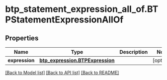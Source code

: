 # btp_statement_expression_all_of.BTPStatementExpressionAllOf

## Properties
Name | Type | Description | Notes
------------ | ------------- | ------------- | -------------
**expression** | [**btp_expression.BTPExpression**](BTPExpression.md) |  | [optional] 

[[Back to Model list]](../README.md#documentation-for-models) [[Back to API list]](../README.md#documentation-for-api-endpoints) [[Back to README]](../README.md)


